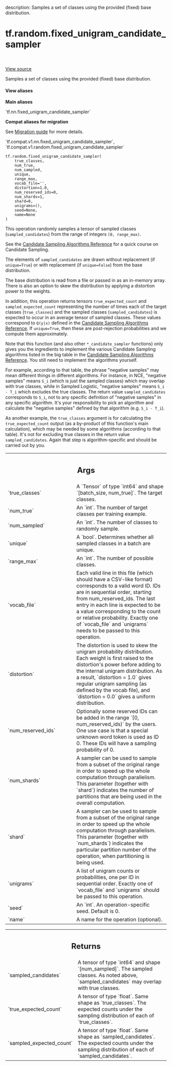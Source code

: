 description: Samples a set of classes using the provided (fixed) base distribution.

<div itemscope itemtype="http://developers.google.com/ReferenceObject">
<meta itemprop="name" content="tf.random.fixed_unigram_candidate_sampler" />
<meta itemprop="path" content="Stable" />
</div>

# tf.random.fixed_unigram_candidate_sampler

<!-- Insert buttons and diff -->

<table class="tfo-notebook-buttons tfo-api nocontent" align="left">

</table>

<a target="_blank" class="external" href="/code/stable/tensorflow/python/ops/candidate_sampling_ops.py">View source</a>



Samples a set of classes using the provided (fixed) base distribution.


<section class="expandable">
  <h4 class="showalways">View aliases</h4>
  <p>
<b>Main aliases</b>
<p>`tf.nn.fixed_unigram_candidate_sampler`</p>

<b>Compat aliases for migration</b>
<p>See
<a href="https://www.tensorflow.org/guide/migrate">Migration guide</a> for
more details.</p>
<p>`tf.compat.v1.nn.fixed_unigram_candidate_sampler`, `tf.compat.v1.random.fixed_unigram_candidate_sampler`</p>
</p>
</section>

<pre class="devsite-click-to-copy prettyprint lang-py tfo-signature-link">
<code>tf.random.fixed_unigram_candidate_sampler(
    true_classes,
    num_true,
    num_sampled,
    unique,
    range_max,
    vocab_file=&#x27;&#x27;,
    distortion=1.0,
    num_reserved_ids=0,
    num_shards=1,
    shard=0,
    unigrams=(),
    seed=None,
    name=None
)
</code></pre>



<!-- Placeholder for "Used in" -->

This operation randomly samples a tensor of sampled classes
(`sampled_candidates`) from the range of integers `[0, range_max)`.

See the [Candidate Sampling Algorithms
Reference](http://www.tensorflow.org/extras/candidate_sampling.pdf)
for a quick course on Candidate Sampling.

The elements of `sampled_candidates` are drawn without replacement
(if `unique=True`) or with replacement (if `unique=False`) from
the base distribution.

The base distribution is read from a file or passed in as an
in-memory array. There is also an option to skew the distribution by
applying a distortion power to the weights.

In addition, this operation returns tensors `true_expected_count`
and `sampled_expected_count` representing the number of times each
of the target classes (`true_classes`) and the sampled
classes (`sampled_candidates`) is expected to occur in an average
tensor of sampled classes.  These values correspond to `Q(y|x)`
defined in the [Candidate Sampling Algorithms
Reference](http://www.tensorflow.org/extras/candidate_sampling.pdf).
If `unique=True`, then these are post-rejection probabilities and we
compute them approximately.

Note that this function (and also other `*_candidate_sampler`
functions) only gives you the ingredients to implement the various
Candidate Sampling algorithms listed in the big table in the
[Candidate Sampling Algorithms
Reference](http://www.tensorflow.org/extras/candidate_sampling.pdf). You
still need to implement the algorithms yourself.

For example, according to that table, the phrase "negative samples"
may mean different things in different algorithms. For instance, in
NCE, "negative samples" means `S_i` (which is just the sampled
classes) which may overlap with true classes, while in Sampled
Logistic, "negative samples" means `S_i - T_i` which excludes the
true classes. The return value `sampled_candidates` corresponds to
`S_i`, not to any specific definition of "negative samples" in any
specific algorithm. It's your responsibility to pick an algorithm
and calculate the "negative samples" defined by that algorithm
(e.g. `S_i - T_i`).

As another example, the `true_classes` argument is for calculating
the `true_expected_count` output (as a by-product of this function's
main calculation), which may be needed by some algorithms (according
to that table). It's not for excluding true classes in the return
value `sampled_candidates`. Again that step is algorithm-specific
and should be carried out by you.

<!-- Tabular view -->
 <table class="responsive fixed orange">
<colgroup><col width="214px"><col></colgroup>
<tr><th colspan="2"><h2 class="add-link">Args</h2></th></tr>

<tr>
<td>
`true_classes`<a id="true_classes"></a>
</td>
<td>
A `Tensor` of type `int64` and shape `[batch_size,
num_true]`. The target classes.
</td>
</tr><tr>
<td>
`num_true`<a id="num_true"></a>
</td>
<td>
An `int`.  The number of target classes per training example.
</td>
</tr><tr>
<td>
`num_sampled`<a id="num_sampled"></a>
</td>
<td>
An `int`.  The number of classes to randomly sample.
</td>
</tr><tr>
<td>
`unique`<a id="unique"></a>
</td>
<td>
A `bool`. Determines whether all sampled classes in a batch are
unique.
</td>
</tr><tr>
<td>
`range_max`<a id="range_max"></a>
</td>
<td>
An `int`. The number of possible classes.
</td>
</tr><tr>
<td>
`vocab_file`<a id="vocab_file"></a>
</td>
<td>
Each valid line in this file (which should have a CSV-like
format) corresponds to a valid word ID. IDs are in sequential order,
starting from num_reserved_ids. The last entry in each line is expected
to be a value corresponding to the count or relative probability. Exactly
one of `vocab_file` and `unigrams` needs to be passed to this operation.
</td>
</tr><tr>
<td>
`distortion`<a id="distortion"></a>
</td>
<td>
The distortion is used to skew the unigram probability
distribution.  Each weight is first raised to the distortion's power
before adding to the internal unigram distribution. As a result,
`distortion = 1.0` gives regular unigram sampling (as defined by the vocab
file), and `distortion = 0.0` gives a uniform distribution.
</td>
</tr><tr>
<td>
`num_reserved_ids`<a id="num_reserved_ids"></a>
</td>
<td>
Optionally some reserved IDs can be added in the range
`[0, num_reserved_ids)` by the users. One use case is that a special
unknown word token is used as ID 0. These IDs will have a sampling
probability of 0.
</td>
</tr><tr>
<td>
`num_shards`<a id="num_shards"></a>
</td>
<td>
A sampler can be used to sample from a subset of the original
range in order to speed up the whole computation through parallelism. This
parameter (together with `shard`) indicates the number of partitions that
are being used in the overall computation.
</td>
</tr><tr>
<td>
`shard`<a id="shard"></a>
</td>
<td>
A sampler can be used to sample from a subset of the original range
in order to speed up the whole computation through parallelism. This
parameter (together with `num_shards`) indicates the particular partition
number of the operation, when partitioning is being used.
</td>
</tr><tr>
<td>
`unigrams`<a id="unigrams"></a>
</td>
<td>
A list of unigram counts or probabilities, one per ID in
sequential order. Exactly one of `vocab_file` and `unigrams` should be
passed to this operation.
</td>
</tr><tr>
<td>
`seed`<a id="seed"></a>
</td>
<td>
An `int`. An operation-specific seed. Default is 0.
</td>
</tr><tr>
<td>
`name`<a id="name"></a>
</td>
<td>
A name for the operation (optional).
</td>
</tr>
</table>



<!-- Tabular view -->
 <table class="responsive fixed orange">
<colgroup><col width="214px"><col></colgroup>
<tr><th colspan="2"><h2 class="add-link">Returns</h2></th></tr>

<tr>
<td>
`sampled_candidates`<a id="sampled_candidates"></a>
</td>
<td>
A tensor of type `int64` and shape
`[num_sampled]`. The sampled classes. As noted above,
`sampled_candidates` may overlap with true classes.
</td>
</tr><tr>
<td>
`true_expected_count`<a id="true_expected_count"></a>
</td>
<td>
A tensor of type `float`.  Same shape as
`true_classes`. The expected counts under the sampling distribution
of each of `true_classes`.
</td>
</tr><tr>
<td>
`sampled_expected_count`<a id="sampled_expected_count"></a>
</td>
<td>
A tensor of type `float`. Same shape as
`sampled_candidates`. The expected counts under the sampling distribution
of each of `sampled_candidates`.
</td>
</tr>
</table>

